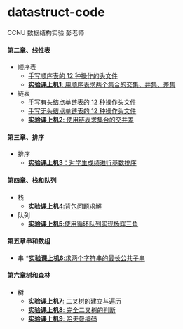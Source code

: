 # datastruct-code
CCNU 数据结构实验 彭老师

#### 第二章、线性表
 * 顺序表
    * [手写顺序表的 12 种操作的头文件](https://github.com/void678/datastruct-code/blob/main/list_sq/listFunctionHub.h)
    * [**实验课上机1**: 用顺序表求两个集合的交集、并集、差集](./list_sq/)
 * 链表
    * [手写有头结点单链表的 12 种操作头文件](https://github.com/void678/datastruct-code/tree/main/linkedlist/linkListWithHeadNodeFunctionHub)
    * [手写无头结点单链表的 12 种操作头文件](https://github.com/void678/datastruct-code/tree/main/linkedlist/linkListWithoutHeadNodeFunctionHub)
    * [**实验课上机2**: 使用链表求集合的交并差](https://github.com/void678/datastruct-code/blob/main/linkedlist/mergeset.cpp)
  
#### 第三章、排序

 * 排序
   *  [**实验课上机3**：对学生成绩进行基数排序](https://github.com/void678/datastruct-code/blob/main/radix_sort.cpp)

#### 第四章、栈和队列
 * 栈
   * [**实验课上机4**:背包问题求解](./knap.cpp)
 * 队列
   * [**实验课上机5**:使用循环队列实现杨辉三角](./queue)

#### 第五章串和数组
* 串
  *[**实验课上机6**:求两个字符串的最长公共子串](./LCS.cpp)

#### 第六章树和森林

* 树
  * [**实验课上机7**: 二叉树的建立与遍历](./BiTree/)
  * [**实验课上机8**: 完全二叉树的判断](./BiTree/)
  * [**实验课上机9**: 哈夫曼编码](./huffmancode)

#### 
